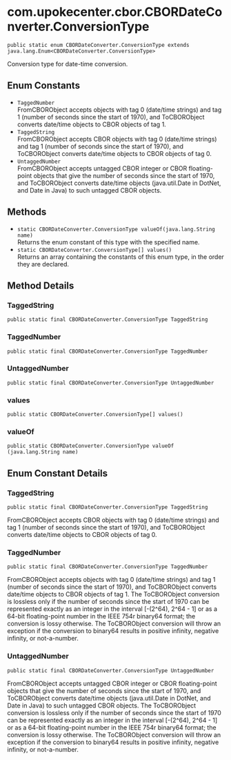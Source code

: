 # com.upokecenter.cbor.CBORDateConverter.ConversionType

    public static enum CBORDateConverter.ConversionType extends java.lang.Enum<CBORDateConverter.ConversionType>

Conversion type for date-time conversion.

## Enum Constants

- `TaggedNumber`<br>
  FromCBORObject accepts objects with tag 0 (date/time strings) and tag 1
  (number of seconds since the start of 1970), and ToCBORObject
  converts date/time objects to CBOR objects of tag 1.
- `TaggedString`<br>
  FromCBORObject accepts CBOR objects with tag 0 (date/time strings) and tag 1
  (number of seconds since the start of 1970), and ToCBORObject
  converts date/time objects to CBOR objects of tag 0.
- `UntaggedNumber`<br>
  FromCBORObject accepts untagged CBOR integer or CBOR floating-point objects
  that give the number of seconds since the start of 1970, and
  ToCBORObject converts date/time objects (java.util.Date in DotNet, and
  Date in Java) to such untagged CBOR objects.

## Methods

- `static CBORDateConverter.ConversionType valueOf​(java.lang.String name)`<br>
  Returns the enum constant of this type with the specified name.
- `static CBORDateConverter.ConversionType[] values()`<br>
  Returns an array containing the constants of this enum type, in
  the order they are declared.

## Method Details

### TaggedString

    public static final CBORDateConverter.ConversionType TaggedString

### TaggedNumber

    public static final CBORDateConverter.ConversionType TaggedNumber

### UntaggedNumber

    public static final CBORDateConverter.ConversionType UntaggedNumber

### values

    public static CBORDateConverter.ConversionType[] values()

### valueOf

    public static CBORDateConverter.ConversionType valueOf​(java.lang.String name)

## Enum Constant Details

### TaggedString

    public static final CBORDateConverter.ConversionType TaggedString

FromCBORObject accepts CBOR objects with tag 0 (date/time strings) and tag 1
(number of seconds since the start of 1970), and ToCBORObject
converts date/time objects to CBOR objects of tag 0.

### TaggedNumber

    public static final CBORDateConverter.ConversionType TaggedNumber

FromCBORObject accepts objects with tag 0 (date/time strings) and tag 1
(number of seconds since the start of 1970), and ToCBORObject
converts date/time objects to CBOR objects of tag 1. The
ToCBORObject conversion is lossless only if the number of seconds
since the start of 1970 can be represented exactly as an integer
in the interval [-(2^64), 2^64 - 1] or as a 64-bit floating-point
number in the IEEE 754r binary64 format; the conversion is lossy
otherwise. The ToCBORObject conversion will throw an exception if
the conversion to binary64 results in positive infinity, negative
infinity, or not-a-number.

### UntaggedNumber

    public static final CBORDateConverter.ConversionType UntaggedNumber

FromCBORObject accepts untagged CBOR integer or CBOR floating-point objects
that give the number of seconds since the start of 1970, and
ToCBORObject converts date/time objects (java.util.Date in DotNet, and
Date in Java) to such untagged CBOR objects. The ToCBORObject
conversion is lossless only if the number of seconds since the
start of 1970 can be represented exactly as an integer in the
interval [-(2^64), 2^64 - 1] or as a 64-bit floating-point number
in the IEEE 754r binary64 format; the conversion is lossy
otherwise. The ToCBORObject conversion will throw an exception if
the conversion to binary64 results in positive infinity, negative
infinity, or not-a-number.
